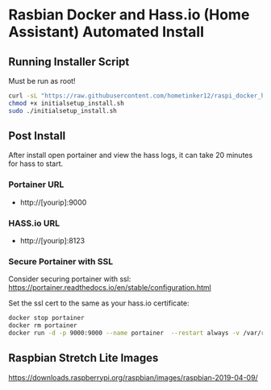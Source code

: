 # Rasbian Docker and Hass.io (Home Assistant) Automated Install


## Running Installer Script
Must be run as root!
```bash
curl -sL "https://raw.githubusercontent.com/hometinker12/raspi_docker_homeassistant/master/rpi3b_setup/initialsetup_install.sh" >> initialsetup_install.sh
chmod +x initialsetup_install.sh
sudo ./initialsetup_install.sh
```

## Post Install
After install open portainer and view the hass logs, it can take 20 minutes for hass to start.
### Portainer URL
  * http://[yourip]:9000
### HASS.io URL
  * http://[yourip]:8123
### Secure Portainer with SSL
Consider securing portainer with ssl: https://portainer.readthedocs.io/en/stable/configuration.html

Set the ssl cert to the same as your hass.io certificate:
```bash
docker stop portainer
docker rm portainer
docker run -d -p 9000:9000 --name portainer  --restart always -v /var/run/docker.sock:/var/run/docker.sock -v /usr/share/portainer:/data portainer/portainer --ssl true --sslcert /certs/cert.pem --sslkey /certs/cert.key
```

## Raspbian Stretch Lite Images
https://downloads.raspberrypi.org/raspbian/images/raspbian-2019-04-09/
